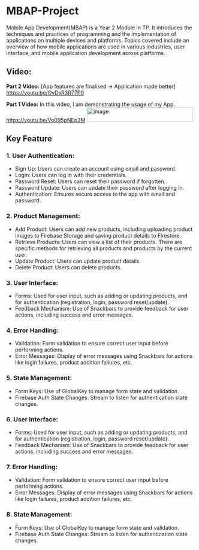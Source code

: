 # MBAP-Project
Mobile App Development(MBAP) is a Year 2 Module in TP. It introduces the techniques and practices of programming and the implementation of applications on multiple devices and platforms. Topics covered include an overview of how mobile applications are used in various industries, user interface, and mobile application development across platforms.

## Video: 
**Part 2 Video:**
[App features are finalised -> Application made better]
https://youtu.be/OvDsR3R77P0


**Part 1 Video:**
In this video, I am demonstrating the usage of my App.
https://youtu.be/Vo095pNEp3M
<img width="283" height="39" alt="image" src="https://github.com/user-attachments/assets/362aa38a-664e-46b0-983f-f1cb31908951" />

## Key Feature
### 1. User Authentication:
- Sign Up: Users can create an account using email and password.
- Login: Users can log in with their credentials.
- Password Reset: Users can reset their password if forgotten.
- Password Update: Users can update their password after logging in.
- Authentication: Ensures secure access to the app with email and password.

### 2. Product Management:
- Add Product: Users can add new products, including uploading product images to Firebase Storage and saving product details to Firestore.
- Retrieve Products: Users can view a list of their products. There are specific methods for retrieving all products and products by the current user.
- Update Product: Users can update product details.
- Delete Product: Users can delete products.

### 3. User Interface:
- Forms: Used for user input, such as adding or updating products, and for authentication (registration, login, password reset/update).
- Feedback Mechanism: Use of Snackbars to provide feedback for user actions, including success and error messages.

### 4. Error Handling:
- Validation: Form validation to ensure correct user input before performing actions.
- Error Messages: Display of error messages using Snackbars for actions like login failures, product addition failures, etc.

### 5. State Management:
- Form Keys: Use of GlobalKey to manage form state and validation.
- Firebase Auth State Changes: Stream to listen for authentication state changes.

### 6. User Interface:
- Forms: Used for user input, such as adding or updating products, and for authentication (registration, login, password reset/update).
- Feedback Mechanism: Use of Snackbars to provide feedback for user actions, including success and error messages.

### 7. Error Handling:
- Validation: Form validation to ensure correct user input before performing actions.
- Error Messages: Display of error messages using Snackbars for actions like login failures, product addition failures, etc.

### 8. State Management:
- Form Keys: Use of GlobalKey to manage form state and validation.
- Firebase Auth State Changes: Stream to listen for authentication state changes.








